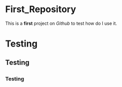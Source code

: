 # First_Repository
This is a **first** project on *Github* to test how do I use it.

# Testing <h2>
## Testing <h2>
### Testing <h3>
